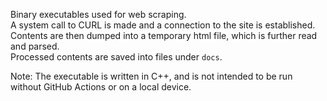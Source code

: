 Binary executables used for web scraping.  
A system call to CURL is made and a connection to the site is established.  
Contents are then dumped into a temporary html file, which is further read and parsed.  
Processed contents are saved into files under `docs`.  

Note: The executable is written in C++, and is not intended to be run without GitHub Actions or on a local device.
